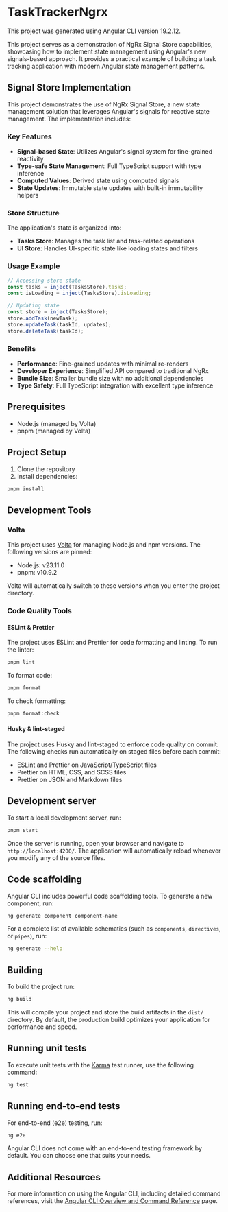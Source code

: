 # TaskTrackerNgrx

This project was generated using [Angular CLI](https://github.com/angular/angular-cli) version 19.2.12.

This project serves as a demonstration of NgRx Signal Store capabilities, showcasing how to implement state management using Angular's new signals-based approach. It provides a practical example of building a task tracking application with modern Angular state management patterns.

## Signal Store Implementation

This project demonstrates the use of NgRx Signal Store, a new state management solution that leverages Angular's signals for reactive state management. The implementation includes:

### Key Features

- **Signal-based State**: Utilizes Angular's signal system for fine-grained reactivity
- **Type-safe State Management**: Full TypeScript support with type inference
- **Computed Values**: Derived state using computed signals
- **State Updates**: Immutable state updates with built-in immutability helpers

### Store Structure

The application's state is organized into:

- **Tasks Store**: Manages the task list and task-related operations
- **UI Store**: Handles UI-specific state like loading states and filters

### Usage Example

```typescript
// Accessing store state
const tasks = inject(TasksStore).tasks;
const isLoading = inject(TasksStore).isLoading;

// Updating state
const store = inject(TasksStore);
store.addTask(newTask);
store.updateTask(taskId, updates);
store.deleteTask(taskId);
```

### Benefits

- **Performance**: Fine-grained updates with minimal re-renders
- **Developer Experience**: Simplified API compared to traditional NgRx
- **Bundle Size**: Smaller bundle size with no additional dependencies
- **Type Safety**: Full TypeScript integration with excellent type inference

## Prerequisites

- Node.js (managed by Volta)
- pnpm (managed by Volta)

## Project Setup

1. Clone the repository
2. Install dependencies:

```bash
pnpm install
```

## Development Tools

### Volta

This project uses [Volta](https://volta.sh/) for managing Node.js and npm versions. The following versions are pinned:

- Node.js: v23.11.0
- pnpm: v10.9.2

Volta will automatically switch to these versions when you enter the project directory.

### Code Quality Tools

#### ESLint & Prettier

The project uses ESLint and Prettier for code formatting and linting. To run the linter:

```bash
pnpm lint
```

To format code:

```bash
pnpm format
```

To check formatting:

```bash
pnpm format:check
```

#### Husky & lint-staged

The project uses Husky and lint-staged to enforce code quality on commit. The following checks run automatically on staged files before each commit:

- ESLint and Prettier on JavaScript/TypeScript files
- Prettier on HTML, CSS, and SCSS files
- Prettier on JSON and Markdown files

## Development server

To start a local development server, run:

```bash
pnpm start
```

Once the server is running, open your browser and navigate to `http://localhost:4200/`. The application will automatically reload whenever you modify any of the source files.

## Code scaffolding

Angular CLI includes powerful code scaffolding tools. To generate a new component, run:

```bash
ng generate component component-name
```

For a complete list of available schematics (such as `components`, `directives`, or `pipes`), run:

```bash
ng generate --help
```

## Building

To build the project run:

```bash
ng build
```

This will compile your project and store the build artifacts in the `dist/` directory. By default, the production build optimizes your application for performance and speed.

## Running unit tests

To execute unit tests with the [Karma](https://karma-runner.github.io) test runner, use the following command:

```bash
ng test
```

## Running end-to-end tests

For end-to-end (e2e) testing, run:

```bash
ng e2e
```

Angular CLI does not come with an end-to-end testing framework by default. You can choose one that suits your needs.

## Additional Resources

For more information on using the Angular CLI, including detailed command references, visit the [Angular CLI Overview and Command Reference](https://angular.dev/tools/cli) page.
